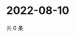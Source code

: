 # 2022-08-10

共 0 条

<!-- BEGIN WEIBO -->
<!-- 最后更新时间 Wed Aug 10 2022 20:09:32 GMT+0800 (China Standard Time) -->

<!-- END WEIBO -->
